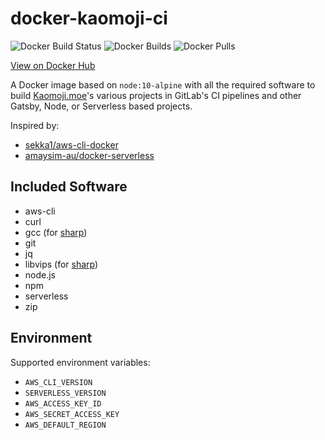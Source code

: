 # docker-kaomoji-ci

![Docker Build Status](https://img.shields.io/docker/build/jckcthbrt/kaomoji-ci.svg)
![Docker Builds](https://img.shields.io/docker/automated/jckcthbrt/kaomoji-ci.svg)
![Docker Pulls](https://img.shields.io/docker/pulls/jckcthbrt/kaomoji-ci.svg)

[View on Docker Hub](https://hub.docker.com/r/jckcthbrt/kaomoji-ci/)

A Docker image based on `node:10-alpine` with all the required software to build [Kaomoji.moe](https://kaomoji.moe/)'s various projects in GitLab's CI pipelines and other Gatsby, Node, or Serverless based projects.

Inspired by:
  * [sekka1/aws-cli-docker](https://github.com/sekka1/aws-cli-docker)
  * [amaysim-au/docker-serverless](https://github.com/amaysim-au/docker-serverless)

## Included Software

* aws-cli
* curl
* gcc (for [sharp](http://sharp.pixelplumbing.com/en/stable/install/))
* git
* jq
* libvips (for [sharp](http://sharp.pixelplumbing.com/en/stable/install/))
* node.js
* npm
* serverless
* zip

## Environment

Supported environment variables:

* `AWS_CLI_VERSION`
* `SERVERLESS_VERSION`
* `AWS_ACCESS_KEY_ID`
* `AWS_SECRET_ACCESS_KEY`
* `AWS_DEFAULT_REGION`
